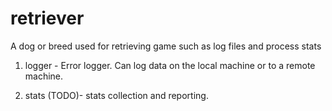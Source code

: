 retriever
=========

A dog or breed used for retrieving game such as log files and process stats

1. logger - Error logger. Can log data on the local machine or to a remote machine. 

2. stats (TODO)- stats collection and reporting. 
